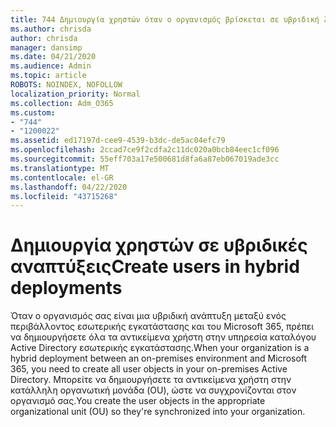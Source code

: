 ```yaml
---
title: 744 Δημιουργία χρηστών όταν ο οργανισμός βρίσκεται σε υβριδική λειτουργία
ms.author: chrisda
author: chrisda
manager: dansimp
ms.date: 04/21/2020
ms.audience: Admin
ms.topic: article
ROBOTS: NOINDEX, NOFOLLOW
localization_priority: Normal
ms.collection: Adm_O365
ms.custom:
- "744"
- "1200022"
ms.assetid: ed17197d-cee9-4539-b3dc-de5ac04efc79
ms.openlocfilehash: 2ccad7ce9f2cdfa2c11dc020a0bcb84eec1cf096
ms.sourcegitcommit: 55eff703a17e500681d8fa6a87eb067019ade3cc
ms.translationtype: MT
ms.contentlocale: el-GR
ms.lasthandoff: 04/22/2020
ms.locfileid: "43715268"
---
```

# <a name="create-users-in-hybrid-deployments"></a><span data-ttu-id="a6ddc-102">Δημιουργία χρηστών σε υβριδικές αναπτύξεις</span><span class="sxs-lookup"><span data-stu-id="a6ddc-102">Create users in hybrid deployments</span></span>

<span data-ttu-id="a6ddc-103">Όταν ο οργανισμός σας είναι μια υβριδική ανάπτυξη μεταξύ ενός περιβάλλοντος εσωτερικής εγκατάστασης και του Microsoft 365, πρέπει να δημιουργήσετε όλα τα αντικείμενα χρήστη στην υπηρεσία καταλόγου Active Directory εσωτερικής εγκατάστασης.</span><span class="sxs-lookup"><span data-stu-id="a6ddc-103">When your organization is a hybrid deployment between an on-premises environment and Microsoft 365, you need to create all user objects in your on-premises Active Directory.</span></span> <span data-ttu-id="a6ddc-104">Μπορείτε να δημιουργήσετε τα αντικείμενα χρήστη στην κατάλληλη οργανωτική μονάδα (OU), ώστε να συγχρονίζονται στον οργανισμό σας.</span><span class="sxs-lookup"><span data-stu-id="a6ddc-104">You create the user objects in the appropriate organizational unit (OU) so they're synchronized into your organization.</span></span>
